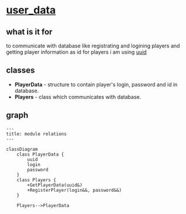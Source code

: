 # [user_data](https://github.com/LeeDoor/hex_chess_backend/tree/main/src/user_data)
## what is it for
to communicate with database like registrating and logining players and getting player information
as id for players i am using [uuid](https://en.wikipedia.org/wiki/Universally_unique_identifier)
## classes
* **PlayerData** - structure to contain player's login, password and id in database.
* **Players** - class which communicates with database.
## graph
```mermaid
---
title: module relations
---

classDiagram
    class PlayerData {
        uuid
        login
        password
    }
    class Players {
        +GetPlayerData(uuid&)
        +RegisterPlayer(login&&, password&&)
    }
    
    Players-->PlayerData 
```
